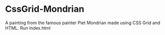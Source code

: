# CssGrid-Mondrian
A painting from the famous painter Piet Mondrian made using CSS Grid and HTML. Run index.html
